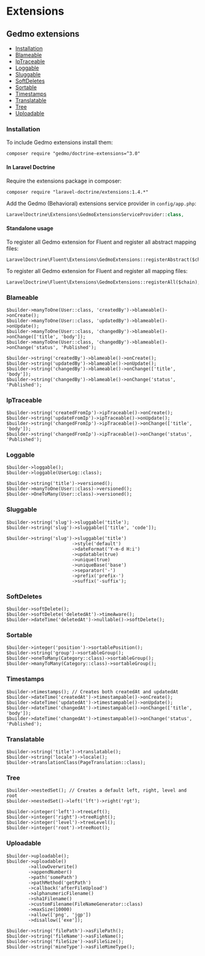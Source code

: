 # Extensions


## Gedmo extensions
- [Installation](#installation)
- [Blameable](#blameable)
- [IpTraceable](#iptraceable)
- [Loggable](#loggable)
- [Sluggable](#sluggable)
- [SoftDeletes](#softdeletes)
- [Sortable](#sortable)
- [Timestamps](#timestamps)
- [Translatable](#translatable)
- [Tree](#tree)
- [Uploadable](#uploadable)
 
<a name="installation"></a>
### Installation

To include Gedmo extensions install them:

```
composer require "gedmo/doctrine-extensions=^3.0"
```

#### In Laravel Doctrine

Require the extensions package in composer:

```
composer require "laravel-doctrine/extensions:1.4.*"
```

Add the Gedmo (Behavioral) extensions service provider in `config/app.php`:

```php
LaravelDoctrine\Extensions\GedmoExtensionsServiceProvider::class,
```

#### Standalone usage

To register all Gedmo extension for Fluent and register all abstract mapping files:
```
LaravelDoctrine\Fluent\Extensions\GedmoExtensions::registerAbstract($chain);
```

To register all Gedmo extension for Fluent and register all mapping files:
```
LaravelDoctrine\Fluent\Extensions\GedmoExtensions::registerAll($chain);
```

<a name="blameable"></a>
### Blameable

```
$builder->manyToOne(User::class, 'createdBy')->blameable()->onCreate();
$builder->manyToOne(User::class, 'updatedBy')->blameable()->onUpdate();
$builder->manyToOne(User::class, 'changedBy')->blameable()->onChange(['title', 'body']);
$builder->manyToOne(User::class, 'changedBy')->blameable()->onChange('status', 'Published');

$builder->string('createdBy')->blameable()->onCreate();
$builder->string('updatedBy')->blameable()->onUpdate();
$builder->string('changedBy')->blameable()->onChange(['title', 'body']);
$builder->string('changedBy')->blameable()->onChange('status', 'Published');
```

<a name="iptraceable"></a>
### IpTraceable

```
$builder->string('createdFromIp')->ipTraceable()->onCreate();
$builder->string('updateFromIp')->ipTraceable()->onUpdate();
$builder->string('changedFromIp')->ipTraceable()->onChange(['title', 'body']);
$builder->string('changedFromIp')->ipTraceable()->onChange('status', 'Published');
```

<a name="loggable"></a>
### Loggable

```
$builder->loggable();
$builder->loggable(UserLog::class);

$builder->string('title')->versioned();
$builder->manyToOne(User::class)->versioned();
$builder->OneToMany(User::class)->versioned();
```

<a name="sluggable"></a>
### Sluggable

```
$builder->string('slug')->sluggable('title');
$builder->string('slug')->sluggable(['title', 'code']);

$builder->string('slug')->sluggable('title')
                        ->style('default')
                        ->dateFormat('Y-m-d H:i')
                        ->updatable(true)
                        ->unique(true)
                        ->uniqueBase('base')
                        ->separator('-')
                        ->prefix('prefix-')
                        ->suffix('-suffix');
```

<a name="softdeletes"></a>
### SoftDeletes

```
$builder->softDelete();
$builder->softDelete('deletedAt')->timeAware();
$builder->dateTime('deletedAt')->nullable()->softDelete();
```

<a name="sortable"></a>
### Sortable

```
$builder->integer('position')->sortablePosition();
$builder->string('group')->sortableGroup();
$builder->oneToMany(Category::class)->sortableGroup();
$builder->manyToMany(Category::class)->sortableGroup();
```

<a name="timestamps"></a>
### Timestamps

```
$builder->timestamps(); // Creates both createdAt and updatedAt
$builder->dateTime('createdAt')->timestampable()->onCreate();
$builder->dateTime('updatedAt')->timestampable()->onUpdate();
$builder->dateTime('changedAt')->timestampable()->onChange(['title', 'body']);
$builder->dateTime('changedAt')->timestampable()->onChange('status', 'Published');
```

<a name="translatable"></a>
### Translatable

```
$builder->string('title')->translatable();
$builder->string('locale')->locale();
$builder->translationClass(PageTranslation::class);
```

<a name="tree"></a>
### Tree

```
$builder->nestedSet(); // Creates a default left, right, level and root
$builder->nestedSet()->left('lft')->right('rgt');

$builder->integer('left')->treeLeft();
$builder->integer('right')->treeRight();
$builder->integer('level')->treeLevel();
$builder->integer('root')->treeRoot();
```

<a name="uploadable"></a>
### Uploadable

```
$builder->uploadable();
$builder->uploadable()
        ->allowOverwrite()
        ->appendNumber()
        ->path('somePath')
        ->pathMethod('getPath')
        ->callback('afterFileUpload')
        ->alphanumericFilename()
        ->sha1Filename()
        ->customFilename(FileNameGenerator::class)
        ->maxSize(10000)
        ->allow(['png', 'jgp'])
        ->disallow(['exe']);
        
$builder->string('filePath')->asFilePath();        
$builder->string('fileName')->asFileName();     
$builder->string('fileSize')->asFileSize();     
$builder->string('mineType')->asFileMimeType();     
```
